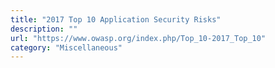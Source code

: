 ```yaml
---
title: "2017 Top 10 Application Security Risks"
description: ""
url: "https://www.owasp.org/index.php/Top_10-2017_Top_10"
category: "Miscellaneous"
---
```

